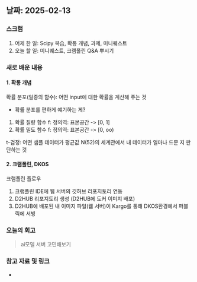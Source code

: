## 날짜: 2025-02-13

### 스크럼
1. 어제 한 일: Scipy 복습, 확통 개념, 과제, 미니퀘스트
2. 오늘 할 일: 미니퀘스트, 크램폴린 Q&A 뿌시기

### 새로 배운 내용
#### 1. 확통 개념
확률 분포(일종의 함수): 어떤 input에 대한 확률을 계산해 주는 것

- 확률 분포를 편하게 얘기하는 게?
1. 확률 질량 함수 f: 정의역: 표본공간 -> [0, 1]
2. 확률 밀도 함수 f: 정의역: 표본공간 -> [0, oo)

t-검정: 
어떤 샘플 데이터가 평균값 N(52)의 세계관에서 내 데이터가 얼마나 드문 지 판단하는 것

#### 2. 크램폴린, DKOS
크램폴린 플로우
1. 크램폴린 IDE에 웹 서버의 깃허브 리포지토리 연동
2. D2HUB 리포지토리 생성 (D2HUB에 도커 이미지 배포)
3. D2HUB에 배포된 내 이미지 파일(웹 서버)이 Kargo를 통해 DKOS환경에서 퍼블릭에 서빙

### 오늘의 회고
> ai모델 서버 고민해보기

### 참고 자료 및 링크
- 
